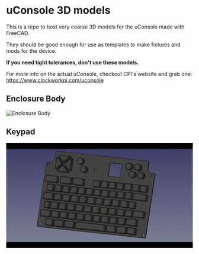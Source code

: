 # uConsole 3D models

This is a repo to host very coarse 3D models for the uConsole made with FreeCAD.

They should be good enough for use as templates to make fixtures and mods for the device. 

**If you need tight tolerances, don't use these models.**

For more info on the actual uConsole, checkout CPI's website and grab one: https://www.clockworkpi.com/uconsole

## Enclosure Body

![Enclosure Body](media/models/enc_body.gif)

## Keypad

![Keypad](media/models/keypad.gif)
